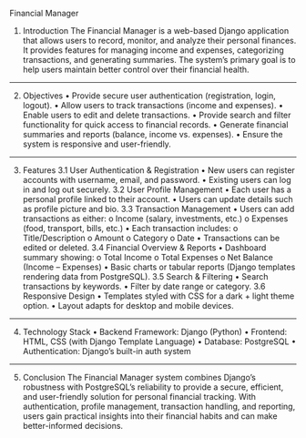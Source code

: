 Financial Manager 
1. Introduction
The Financial Manager is a web-based Django application that allows users to record, monitor, and analyze their personal finances. It provides features for managing income and expenses, categorizing transactions, and generating summaries. The system’s primary goal is to help users maintain better control over their financial health.
________________________________________
2. Objectives
•	Provide secure user authentication (registration, login, logout).
•	Allow users to track transactions (income and expenses).
•	Enable users to edit and delete transactions.
•	Provide search and filter functionality for quick access to financial records.
•	Generate financial summaries and reports (balance, income vs. expenses).
•	Ensure the system is responsive and user-friendly.
________________________________________
3. Features
3.1 User Authentication & Registration
•	New users can register accounts with username, email, and password.
•	Existing users can log in and log out securely.
3.2 User Profile Management
•	Each user has a personal profile linked to their account.
•	Users can update details such as profile picture and bio.
3.3 Transaction Management
•	Users can add transactions as either:
o	Income (salary, investments, etc.)
o	Expenses (food, transport, bills, etc.)
•	Each transaction includes:
o	Title/Description
o	Amount
o	Category
o	Date
•	Transactions can be edited or deleted.
3.4 Financial Overview & Reports
•	Dashboard summary showing:
o	Total Income
o	Total Expenses
o	Net Balance (Income – Expenses)
•	Basic charts or tabular reports (Django templates rendering data from PostgreSQL).
3.5 Search & Filtering
•	Search transactions by keywords.
•	Filter by date range or category.
3.6 Responsive Design
•	Templates styled with CSS for a dark + light theme option.
•	Layout adapts for desktop and mobile devices.
________________________________________
4. Technology Stack
•	Backend Framework: Django (Python)
•	Frontend: HTML, CSS (with Django Template Language)
•	Database: PostgreSQL
•	Authentication: Django’s built-in auth system
________________________________________
5. Conclusion
The Financial Manager system combines Django’s robustness with PostgreSQL’s reliability to provide a secure, efficient, and user-friendly solution for personal financial tracking. With authentication, profile management, transaction handling, and reporting, users gain practical insights into their financial habits and can make better-informed decisions.

